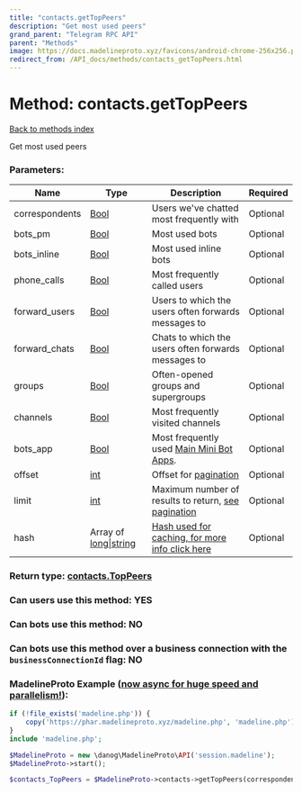 ```yaml
---
title: "contacts.getTopPeers"
description: "Get most used peers"
grand_parent: "Telegram RPC API"
parent: "Methods"
image: https://docs.madelineproto.xyz/favicons/android-chrome-256x256.png
redirect_from: /API_docs/methods/contacts_getTopPeers.html
---
```

# Method: contacts.getTopPeers
[Back to methods index](index.html)



Get most used peers

### Parameters:

| Name     |    Type       | Description | Required |
|----------|---------------|-------------|----------|
|correspondents|[Bool](/API_docs/types/Bool.html) | Users we've chatted most frequently with | Optional|
|bots\_pm|[Bool](/API_docs/types/Bool.html) | Most used bots | Optional|
|bots\_inline|[Bool](/API_docs/types/Bool.html) | Most used inline bots | Optional|
|phone\_calls|[Bool](/API_docs/types/Bool.html) | Most frequently called users | Optional|
|forward\_users|[Bool](/API_docs/types/Bool.html) | Users to which the users often forwards messages to | Optional|
|forward\_chats|[Bool](/API_docs/types/Bool.html) | Chats to which the users often forwards messages to | Optional|
|groups|[Bool](/API_docs/types/Bool.html) | Often-opened groups and supergroups | Optional|
|channels|[Bool](/API_docs/types/Bool.html) | Most frequently visited channels | Optional|
|bots\_app|[Bool](/API_docs/types/Bool.html) | Most frequently used [Main Mini Bot Apps](https://core.telegram.org/api/bots/webapps#main-mini-apps). | Optional|
|offset|[int](/API_docs/types/int.html) | Offset for [pagination](https://core.telegram.org/api/offsets) | Optional|
|limit|[int](/API_docs/types/int.html) | Maximum number of results to return, [see pagination](https://core.telegram.org/api/offsets) | Optional|
|hash|Array of [long\|string](/API_docs/types/long\|string.html) | [Hash used for caching, for more info click here](https://core.telegram.org/api/offsets#hash-generation) | Optional|


### Return type: [contacts.TopPeers](/API_docs/types/contacts.TopPeers.html)

### Can users use this method: **YES**


### Can bots use this method: **NO**


### Can bots use this method over a business connection with the `businessConnectionId` flag: **NO**


### MadelineProto Example ([now async for huge speed and parallelism!](https://docs.madelineproto.xyz/docs/ASYNC.html)):


```php
if (!file_exists('madeline.php')) {
    copy('https://phar.madelineproto.xyz/madeline.php', 'madeline.php');
}
include 'madeline.php';

$MadelineProto = new \danog\MadelineProto\API('session.madeline');
$MadelineProto->start();

$contacts_TopPeers = $MadelineProto->contacts->getTopPeers(correspondents: $Bool, bots_pm: $Bool, bots_inline: $Bool, phone_calls: $Bool, forward_users: $Bool, forward_chats: $Bool, groups: $Bool, channels: $Bool, bots_app: $Bool, offset: $int, limit: $int, hash: [$long\|string, $long\|string], );
```

